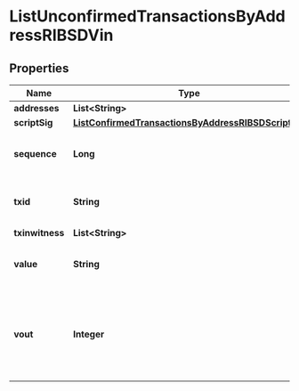 

# ListUnconfirmedTransactionsByAddressRIBSDVin


## Properties

| Name | Type | Description | Notes |
|------------ | ------------- | ------------- | -------------|
|**addresses** | **List&lt;String&gt;** |  |  |
|**scriptSig** | [**ListConfirmedTransactionsByAddressRIBSDScriptSig**](ListConfirmedTransactionsByAddressRIBSDScriptSig.md) |  |  |
|**sequence** | **Long** | Represents the script sequence number. |  |
|**txid** | **String** | Represents the reference transaction identifier. |  [optional] |
|**txinwitness** | **List&lt;String&gt;** |  |  |
|**value** | **String** | Represents the sent/received amount. |  |
|**vout** | **Integer** | It refers to the index of the output address of this transaction. The index starts from 0. |  [optional] |



